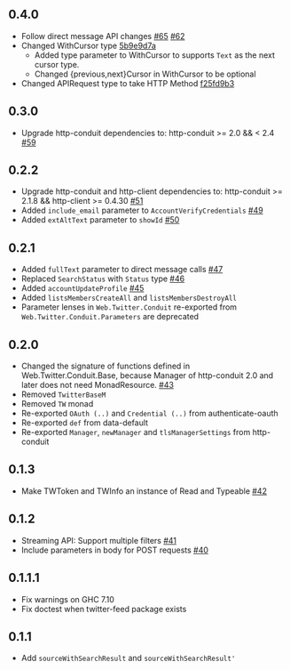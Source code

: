 ## 0.4.0

* Follow direct message API changes [#65](https://github.com/himura/twitter-conduit/pull/65) [#62](https://github.com/himura/twitter-conduit/pull/62)
* Changed WithCursor type [5b9e9d7a](https://github.com/himura/twitter-conduit/commit/5b9e9d7a13d33327fe637cae8e2359a38fce92b5)
    * Added type parameter to WithCursor to supports `Text` as the next cursor type.
    * Changed {previous,next}Cursor in WithCursor to be optional
* Changed APIRequest type to take HTTP Method [f25fd9b3](https://github.com/himura/twitter-conduit/commit/f25fd9b3b860032f384d01b3457ea896e596366b)

## 0.3.0

* Upgrade http-conduit dependencies to:
  http-conduit >= 2.0 && < 2.4 [#59](https://github.com/himura/twitter-conduit/pull/59)

## 0.2.2

* Upgrade http-conduit and http-client dependencies to:
  http-conduit >= 2.1.8 && http-client >= 0.4.30 [#51](https://github.com/himura/twitter-conduit/pull/51)
* Added `include_email` parameter to `AccountVerifyCredentials` [#49](https://github.com/himura/twitter-conduit/pull/49)
* Added `extAltText` parameter to `showId` [#50](https://github.com/himura/twitter-conduit/pull/50)

## 0.2.1

* Added `fullText` parameter to direct message calls [#47](https://github.com/himura/twitter-conduit/pull/47)
* Replaced `SearchStatus` with `Status` type [#46](https://github.com/himura/twitter-conduit/pull/46)
* Added `accountUpdateProfile` [#45](https://github.com/himura/twitter-conduit/pull/45)
* Added `listsMembersCreateAll` and `listsMembersDestroyAll`
* Parameter lenses in `Web.Twitter.Conduit` re-exported from `Web.Twitter.Conduit.Parameters` are deprecated

## 0.2.0

* Changed the signature of functions defined in Web.Twitter.Conduit.Base,
  because Manager of http-conduit 2.0 and later does not need MonadResource.
  [#43](https://github.com/himura/twitter-conduit/issues/43)
* Removed `TwitterBaseM`
* Removed `TW` monad
* Re-exported `OAuth (..)` and `Credential (..)` from authenticate-oauth
* Re-exported `def` from data-default
* Re-exported `Manager`, `newManager` and `tlsManagerSettings` from http-conduit

## 0.1.3

* Make TWToken and TWInfo an instance of Read and Typeable [#42](https://github.com/himura/twitter-conduit/issues/42)

## 0.1.2

* Streaming API: Support multiple filters [#41](https://github.com/himura/twitter-conduit/issues/41)
* Include parameters in body for POST requests [#40](https://github.com/himura/twitter-conduit/issues/40)

## 0.1.1.1

* Fix warnings on GHC 7.10
* Fix doctest when twitter-feed package exists

## 0.1.1

* Add `sourceWithSearchResult` and `sourceWithSearchResult'`
